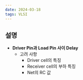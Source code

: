 ```yaml
---
date: 2024-03-18
tags: VLSI
---
```


## 설명

- **Driver Pin과 Load Pin 사이 Delay**
	- 고려 사항
		- Driver cell의 특징
		- Receiver cell의 부하 특징
		- Net의 RC 값
